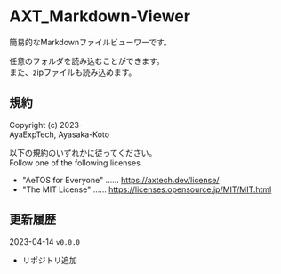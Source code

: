 # AXT_Markdown-Viewer

簡易的なMarkdownファイルビューワーです。

任意のフォルダを読み込むことができます。  
また、zipファイルも読み込めます。

## 規約

Copyright (c) 2023-  
AyaExpTech, Ayasaka-Koto

以下の規約のいずれかに従ってください。  
Follow one of the following licenses.

- "AeTOS for Everyone" …… https://axtech.dev/license/
- "The MIT License" …… https://licenses.opensource.jp/MIT/MIT.html

## 更新履歴

2023-04-14 `v0.0.0`
- リポジトリ追加